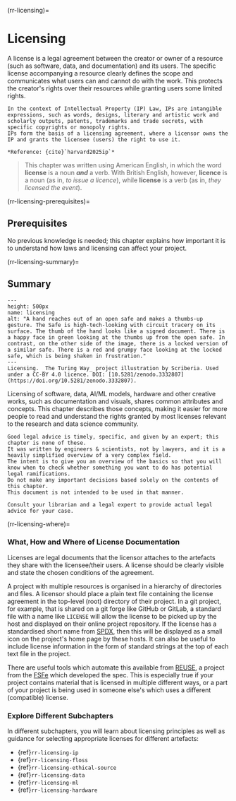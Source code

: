 (rr-licensing)=
# Licensing

A license is a legal agreement between the creator or owner of a resource (such as software, data, and documentation) and its users.
The specific license accompanying a resource clearly defines the scope and communicates what users can and cannot do with the work.
This protects the creator's rights over their resources while granting users some limited rights.

```{note}
In the context of Intellectual Property (IP) Law, IPs are intangible expressions, such as words, designs, literary and artistic work and scholarly outputs, patents, trademarks and trade secrets, with specific copyrights or monopoly rights.
IPs form the basis of a licensing agreement, where a licensor owns the IP and grants the licensee (users) the right to use it. 

*Reference: {cite}`harvard2025ip`*
```

> This chapter was written using American English, in which the word **license** is a noun **_and_** a verb.
> With British English, however, **licence** is a noun (as in, _to issue a licence_), while **license** is a verb (as in, _they licensed the event_).

(rr-licensing-prerequisites)=
## Prerequisites

No previous knowledge is needed; this chapter explains how important it is to understand how laws and licensing can affect your project.

(rr-licensing-summary)=
## Summary

```{figure} ../../figures/licensing.*
---
height: 500px
name: licensing
alt: "A hand reaches out of an open safe and makes a thumbs-up gesture. The Safe is high-tech-looking with circuit tracery on its surface. The thumb of the hand looks like a signed document. There is a happy face in green looking at the thumbs up from the open safe. In contrast, on the other side of the image, there is a locked version of a similar safe. There is a red and grumpy face looking at the locked safe, which is being shaken in frustration."
---
Licensing. _The Turing Way_ project illustration by Scriberia. Used under a CC-BY 4.0 licence. DOI: [10.5281/zenodo.3332807](https://doi.org/10.5281/zenodo.3332807).
```

Licensing of software, data, AI/ML models, hardware and other creative works, such as documentation and visuals, shares common attributes and concepts.
This chapter describes those concepts, making it easier for more people to read and understand the rights granted by most licenses relevant to the research and data science community.

```{caution}
Good legal advice is timely, specific, and given by an expert; this chapter is none of these.
It was written by engineers & scientists, not by lawyers, and it is a heavily simplified overview of a very complex field.
The intent is to give you an overview of the basics so that you will know when to check whether something you want to do has potential legal ramifications.
Do not make any important decisions based solely on the contents of this chapter.
This document is not intended to be used in that manner.

Consult your librarian and a legal expert to provide actual legal advice for your case.
```

(rr-licensing-where)=
### What, How and Where of License Documentation

Licenses are legal documents that the licensor attaches to the artefacts they share with the licensee/their users.
A license should be clearly visible and state the chosen conditions of the agreement.

A project with multiple resources is organised in a hierarchy of directories and files. 
A licensor should place a plain text file containing the license agreement in the top-level (root) directory of their project.
In a git project, for example, that is shared on a git forge like GitHub or GitLab, a standard file with a name like `LICENSE` will allow the license to be picked up by the host and displayed on their online project repository.
If the license has a standardised short name from [SPDX](https://spdx.org/licenses/), then this will be displayed as a small icon on the project's home page by these hosts.
It can also be useful to include license information in the form of standard strings at the top of each text file in the project.

There are useful tools which automate this available from [REUSE](https://reuse.software/), a project from the [FSFe](https://fsfe.org/) which developed the spec.
This is especially true if your project contains material that is licensed in multiple different ways, or a part of your project is being used in someone else's which uses a different (compatible) license.

### Explore Different Subchapters

In different subchapters, you will learn about licensing principles as well as guidance for selecting appropriate licenses for different artefacts:

- {ref}`rr-licensing-ip`
- {ref}`rr-licensing-floss`
- {ref}`rr-licensing-ethical-source`
- {ref}`rr-licensing-data`
- {ref}`rr-licensing-ml`
- {ref}`rr-licensing-hardware`

